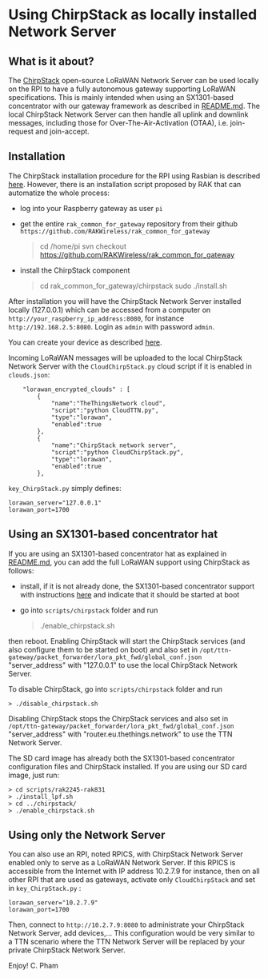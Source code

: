 Using ChirpStack as locally installed Network Server
====================================================

What is it about?
-----------------

The [ChirpStack](https://www.chirpstack.io/) open-source LoRaWAN Network Server can be used locally on the RPI to have a fully autonomous gateway supporting LoRaWAN specifications. This is mainly intended when using an SX1301-based concentrator with our gateway framework as described in [README.md](https://github.com/CongducPham/LowCostLoRaGw/blob/master/gw_full_latest/scripts/rak2245-rak831/README.md). The local ChirpStack Network Server can then handle all uplink and downlink messages, including those for Over-The-Air-Activation (OTAA), i.e. join-request and join-accept.

Installation
------------

The ChirpStack installation procedure for the RPI using Rasbian is described [here](https://www.chirpstack.io/guides/debian-ubuntu/). However, there is an installation script proposed by RAK that can automatize the whole process:

- log into your Raspberry gateway as user `pi`
- get the entire `rak_common_for_gateway` repository from their github `https://github.com/RAKWireless/rak_common_for_gateway`

	> cd /home/pi
	> svn checkout https://github.com/RAKWireless/rak_common_for_gateway
	
- install the ChirpStack component

	> cd rak_common_for_gateway/chirpstack
	> sudo ./install.sh
	
After installation you will have the ChirpStack Network Server installed locally (127.0.0.1) which can be accessed from a computer on `http://your_raspberry_ip_address:8080`, for instance `http://192.168.2.5:8080`. Login as `admin` with password `admin`.

You can create your device as described [here](https://www.chirpstack.io/application-server/use/devices/).

Incoming LoRaWAN messages will be uploaded to the local ChirpStack Network Server with the `CloudChirpStack.py` cloud script if it is enabled in `clouds.json`:

```
	"lorawan_encrypted_clouds" : [
		{	
			"name":"TheThingsNetwork cloud",
			"script":"python CloudTTN.py",
			"type":"lorawan",			
			"enabled":true			
		},
		{	
			"name":"ChirpStack network server",
			"script":"python CloudChirpStack.py",
			"type":"lorawan",			
			"enabled":true			
		},
```

`key_ChirpStack.py` simply defines:

```
lorawan_server="127.0.0.1"
lorawan_port=1700
```

Using an SX1301-based concentrator hat
--------------------------------------

If you are using an SX1301-based concentrator hat as explained in [README.md](https://github.com/CongducPham/LowCostLoRaGw/blob/master/gw_full_latest/scripts/rak2245-rak831/README.md), you can add the full LoRaWAN support using ChirpStack as follows:

- install, if it is not already done, the SX1301-based concentrator support with instructions [here](https://github.com/CongducPham/LowCostLoRaGw/blob/master/gw_full_latest/scripts/rak2245-rak831/README.md) and indicate that it should be started at boot

- go into `scripts/chirpstack` folder and run

	> ./enable_chirpstack.sh
	
then reboot. Enabling ChirpStack will start the ChirpStack services (and also configure them to be started on boot) and also set in `/opt/ttn-gateway/packet_forwarder/lora_pkt_fwd/global_conf.json` "server_address" with "127.0.0.1" to use the local ChirpStack Network Server.

To disable ChirpStack, go into `scripts/chirpstack` folder and run	

	> ./disable_chirpstack.sh
	
Disabling ChirpStack stops the ChirpStack services and also set in `/opt/ttn-gateway/packet_forwarder/lora_pkt_fwd/global_conf.json` "server_address" with "router.eu.thethings.network" to use the TTN Network Server.

The SD card image has already both the SX1301-based concentrator configuration files and ChirpStack installed. If you are using our SD card image, just run:

	> cd scripts/rak2245-rak831
	> ./install_lpf.sh
	> cd ../chirpstack/
	> ./enable_chirpstack.sh
	
Using only the Network Server
-----------------------------

You can also use an RPI, noted RPICS, with ChirpStack Network Server enabled only to serve as a LoRaWAN Network Server. If this RPICS is accessible from the Internet with IP address 10.2.7.9 for instance, then on all other RPI that are used as gateways, activate only `CloudChirpStack` and set in `key_ChirpStack.py` :

```
lorawan_server="10.2.7.9"
lorawan_port=1700
```

Then, connect to `http://10.2.7.9:8080` to administrate your ChirpStack Network Server, add devices,... This configuration would be very similar to a TTN scenario where the TTN Network Server will be replaced by your private ChirpStack Network Server.
	
	
Enjoy! C. Pham
